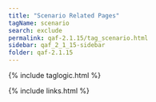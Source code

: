 ```yaml
---
title: "Scenario Related Pages"
tagName: scenario
search: exclude
permalink: qaf-2.1.15/tag_scenario.html
sidebar: qaf_2_1_15-sidebar
folder: qaf-2.1.15
---
```

{% include taglogic.html %}

{% include links.html %}
